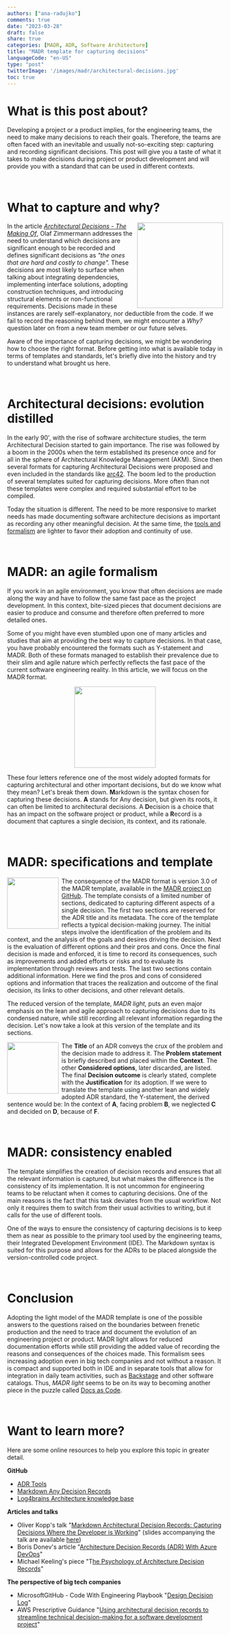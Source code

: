 ```yaml
---
authors: ["ana-radujko"]
comments: true
date: "2023-03-28"
draft: false
share: true
categories: [MADR, ADR, Software Architecture]
title: "MADR template for capturing decisions"
languageCode: "en-US"
type: "post"
twitterImage: '/images/madr/architectural-decisions.jpg'
toc: true
---
```


# What is this post about?

Developing a project or a product implies, for the engineering teams, the need to make many decisions to reach their goals. Therefore, the teams are often faced with an inevitable and usually not-so-exciting step: capturing and recording significant decisions. This post will give you a taste of what it takes to make decisions during project or product development and will provide you with a standard that can be used in different contexts.

<br />

# What to capture and why?

<img align="right" src="/images/madr/list.png" style="width:200px; margin-left: 0.5em" />

In the article [*Architectural Decisions - The Making Of*](https://ozimmer.ch/practices/2020/04/27/ArchitectureDecisionMaking.html "https://ozimmer.ch/practices/2020/04/27/ArchitectureDecisionMaking.html"), Olaf Zimmermann addresses the need to understand which decisions are significant enough to be recorded and defines significant decisions as *"*the ones that are hard and costly to change"*.* These decisions are most likely to surface when talking about integrating dependencies, implementing interface solutions, adopting construction techniques, and introducing structural elements or non-functional requirements. Decisions made in these instances are rarely self-explanatory, nor deductible from the code. If we fail to record the reasoning behind them, we might encounter a *Why?* question later on from a new team member or our future selves.

Aware of the importance of capturing decisions, we might be wondering how to choose the right format. Before getting into what is available today in terms of templates and standards, let's briefly dive into the history and try to understand what brought us here.

<br />

# Architectural decisions: evolution distilled

In the early 90', with the rise of software architecture studies, the term Architectural Decision started to gain importance. The rise was followed by a boom in the 2000s when the term established its presence once and for all in the sphere of Architectural Knowledge Management (AKM). Since then several formats for capturing Architectural Decisions were proposed and even included in the standards like [arc42](https://arc42.org/examples "https://arc42.org/examples"). The boom led to the production of several templates suited for capturing decisions. More often than not these templates were complex and required substantial effort to be compiled.

Today the situation is different. The need to be more responsive to market needs has made documenting software architecture decisions as important as recording any other meaningful decision. At the same time, the [tools and formalism](https://adr.github.io/ "https://adr.github.io/") are lighter to favor their adoption and continuity of use.

<br />

# MADR: an agile formalism

If you work in an agile environment, you know that often decisions are made along the way and have to follow the same fast pace as the project development. In this context, bite-sized pieces that document decisions are easier to produce and consume and therefore often preferred to more detailed ones.

Some of you might have even stumbled upon one of many articles and studies that aim at providing the best way to capture decisions. In that case, you have probably encountered the formats such as Y-statement and MADR. Both of these formats managed to establish their prevalence due to their slim and agile nature which perfectly reflects the fast pace of the current software engineering reality. In this article, we will focus on the MADR format.

<p align="center">
<img src="/images/madr/madr.png" style="width:190px;" />
</p>

These four letters reference one of the most widely adopted formats for capturing architectural and other important decisions, but do we know what they mean? Let's break them down. **M**arkdown is the syntax chosen for capturing these decisions. **A** stands for Any decision, but given its roots, it can often be limited to architectural decisions. A **D**ecision is a choice that has an impact on the software project or product, while a **R**ecord is a document that captures a single decision, its context, and its rationale.

<br />

# MADR: specifications and template

<img align="left" src="/images/madr/MADRlight_template1.png" style="width:120px; margin-right: 0.5em" />

The consequence of  the MADR format is version 3.0 of the MADR template, available in the [MADR project on GitHub](https://github.com/adr/madr/blob/main/template/adr-template.md "https://github.com/adr/madr/blob/main/template/adr-template.md"). The template consists of a limited number of sections, dedicated to capturing different aspects of a single decision. The first two sections are reserved for the ADR title and its metadata. The core of the template reflects a typical decision-making journey. The initial steps involve the identification of the problem and its context, and the analysis of the goals and desires driving the decision. Next is the evaluation of different options and their pros and cons. Once the final decision is made and enforced, it is time to record its consequences, such as improvements and added efforts or risks and to evaluate its implementation through reviews and tests. The last two sections contain additional information. Here we find the pros and cons of considered options and information that traces the realization and outcome of the final decision, its links to other decisions, and other relevant details.

The reduced version of the template, *MADR light,* puts an even major emphasis on the lean and agile approach to capturing decisions due to its condensed nature, while still recording all relevant information regarding the decision.  Let's now take a look at this version of the template and its sections.

<img align="left" src="/images/madr/MADRlight_template.png" style="width:120px; margin-right: 0.5em" />

The **Title** of an ADR conveys the crux of the problem and the decision made to address it. The **Problem statement** is briefly described and placed within the **Context**. The other **Considered options**, later discarded, are listed. The final **Decision outcome** is clearly stated, complete with the **Justification** for its adoption. If we were to translate the template using another lean and widely adopted ADR standard, the Y-statement, the derived sentence would be: In the context of **A**, facing problem **B**, we neglected **C** and decided on **D**, because of **F**.

<br />

# MADR: consistency enabled

The template simplifies the creation of decision records and ensures that all the relevant information is captured, but what makes the difference is the consistency of its implementation. It is not uncommon for engineering teams to be reluctant when it comes to capturing decisions. One of the main reasons is the fact that this task deviates from the usual workflow. Not only it requires them to switch from their usual activities to writing, but it calls for the use of different tools.

One of the ways to ensure the consistency of capturing decisions is to keep them as near as possible to the primary tool used by the engineering teams, their Integrated Development Environment (IDE). The Markdown syntax is suited for this purpose and allows for the ADRs to be placed alongside the version-controlled code project.

<br />

# Conclusion

Adopting the light model of the MADR template is one of the possible answers to the questions raised on the boundaries between frenetic production and the need to trace and document the evolution of an engineering project or product. MADR light allows for reduced documentation efforts while still providing the added value of recording the reasons and consequences of the choices made. This formalism sees increasing adoption even in big tech companies and not without a reason. It is compact and supported both in IDE and in separate tools that allow for integration in daily team activities, such as [Backstage](https://backstage.io/ "https://backstage.io/") and other software catalogs. Thus, *MADR light* seems to be on its way to becoming another piece in the puzzle called [Docs as Code](https://www.writethedocs.org/guide/docs-as-code/ "https://www.writethedocs.org/guide/docs-as-code/").

<br />

# Want to learn more?

Here are some online resources to help you explore this topic in greater detail.

**GitHub**

-   [ADR Tools](https://github.com/npryce/adr-tools "https://github.com/npryce/adr-tools")
-   [Markdown Any Decision Records](https://adr.github.io/madr/ "https://adr.github.io/madr/")
-   [Log4brains Architecture knowledge base](https://github.com/thomvaill/log4brains "https://github.com/thomvaill/log4brains")

**Articles and talks**

-   Oliver Kopp's talk "[Markdown Architectural Decision Records: Capturing Decisions Where the Developer is Working](https://www.youtube.com/watch?v=t04uboZ9Lks "https://www.youtube.com/watch?v=t04uboZ9Lks")" (slides accompanying the talk are available [here](https://speakerdeck.com/koppor/markdown-architecturaldecisionrecords-capturing-decisions-where-the-developer-is-working "https://speakerdeck.com/koppor/markdown-architecturaldecisionrecords-capturing-decisions-where-the-developer-is-working"))
-   Boris Donev's article "[Architecture Decision Records (ADR) With Azure DevOps](https://medium.com/nerd-for-tech/architecture-decision-records-adr-with-azure-devops-3f0c9edeb85b "https://medium.com/nerd-for-tech/architecture-decision-records-adr-with-azure-devops-3f0c9edeb85b")"
-   Michael Keeling's piece "T[he Psychology of Architecture Decision Records](https://ieeexplore.ieee.org/document/9928205 "https://ieeexplore.ieee.org/document/9928205")"

**The perspective of big tech companies**

-   MicrosoftGitHub - Code With Engineering Playbook "[Design Decision Log](https://microsoft.github.io/code-with-engineering-playbook/design/design-reviews/decision-log/ "https://microsoft.github.io/code-with-engineering-playbook/design/design-reviews/decision-log/")"
-   AWS Prescriptive Guidance "[Using architectural decision records to streamline technical decision-making for a software development project](https://docs.aws.amazon.com/pdfs/prescriptive-guidance/latest/architectural-decision-records/architectural-decision-records.pdf "https://docs.aws.amazon.com/pdfs/prescriptive-guidance/latest/architectural-decision-records/architectural-decision-records.pdf")"

<br />